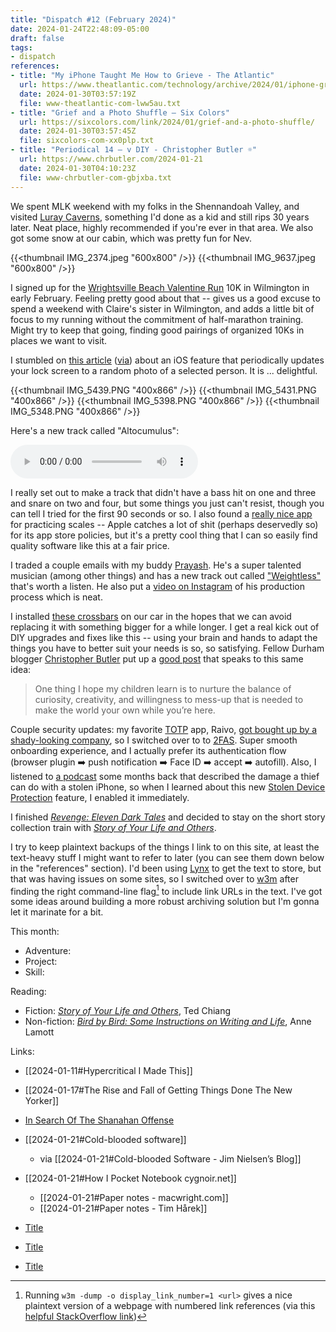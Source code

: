 ```yaml
---
title: "Dispatch #12 (February 2024)"
date: 2024-01-24T22:48:09-05:00
draft: false
tags:
- dispatch
references:
- title: "My iPhone Taught Me How to Grieve - The Atlantic"
  url: https://www.theatlantic.com/technology/archive/2024/01/iphone-grief-dynamic-wallpaper/677034/
  date: 2024-01-30T03:57:19Z
  file: www-theatlantic-com-lww5au.txt
- title: "Grief and a Photo Shuffle – Six Colors"
  url: https://sixcolors.com/link/2024/01/grief-and-a-photo-shuffle/
  date: 2024-01-30T03:57:45Z
  file: sixcolors-com-xx0plp.txt
- title: "Periodical 14 – v DIY - Christopher Butler ☼"
  url: https://www.chrbutler.com/2024-01-21
  date: 2024-01-30T04:10:23Z
  file: www-chrbutler-com-gbjxba.txt
---
```


We spent MLK weekend with my folks in the Shennandoah Valley, and visited [Luray Caverns][1], something I'd done as a kid and still rips 30 years later. Neat place, highly recommended if you're ever in that area. We also got some snow at our cabin, which was pretty fun for Nev.

[1]: https://luraycaverns.com/

<!--more-->

{{<thumbnail IMG_2374.jpeg "600x800" />}}
{{<thumbnail IMG_9637.jpeg "600x800" />}}

I signed up for the [Wrightsville Beach Valentine Run][2] 10K in Wilmington in early February. Feeling pretty good about that -- gives us a good excuse to spend a weekend with Claire's sister in Wilmington, and adds a little bit of focus to my running without the commitment of half-marathon training. Might try to keep that going, finding good pairings of organized 10Ks in places we want to visit.

[2]: https://runsignup.com/Race/NC/WrightsvilleBeach/WrightsvilleBeachValentineRun

I stumbled on [this article][3] ([via][4]) about an iOS feature that periodically updates your lock screen to a random photo of a selected person. It is ... delightful.

{{<thumbnail IMG_5439.PNG "400x866" />}}
{{<thumbnail IMG_5431.PNG "400x866" />}}
{{<thumbnail IMG_5398.PNG "400x866" />}}
{{<thumbnail IMG_5348.PNG "400x866" />}}

[3]: https://www.theatlantic.com/technology/archive/2024/01/iphone-grief-dynamic-wallpaper/677034/
[4]: https://sixcolors.com/link/2024/01/grief-and-a-photo-shuffle/

Here's a new track called "Altocumulus":

<audio controls src="/journal/dispatch-12-february-2024/Altocumulus.mp3"></audio>

I really set out to make a track that didn't have a bass hit on one and three and snare on two and four, but some things you just can't resist, though you can tell I tried for the first 90 seconds or so. I also found a [really nice app][5] for practicing scales -- Apple catches a lot of shit (perhaps deservedly so) for its app store policies, but it's a pretty cool thing that I can so easily find quality software like this at a fair price.

[5]: https://apps.apple.com/us/app/piano-chords-and-scales/id714086944

I traded a couple emails with my buddy [Prayash][6]. He's a super talented musician (among other things) and has a new track out called ["Weightless"][7] that's worth a listen. He also put a [video on Instagram][8] of his production process which is neat.

[6]: https://prayash.io/link/
[7]: https://music.apple.com/us/album/weightless/1722942938?i=1722942941
[8]: https://www.instagram.com/p/C2bWin4rSLG/

I installed [these crossbars][9] on our car in the hopes that we can avoid replacing it with something bigger for a while longer. I get a real kick out of DIY upgrades and fixes like this -- using your brain and hands to adapt the things you have to better suit your needs is so, so satisfying. Fellow Durham blogger [Christopher Butler][10] put up a [good post][11] that speaks to this same idea:

> One thing I hope my children learn is to nurture the balance of curiosity, creativity, and willingness to mess-up that is needed to make the world your own while you’re here.

[9]: https://www.amazon.com/dp/B0045V8CKU
[10]: https://www.chrbutler.com/
[11]: https://www.chrbutler.com/2024-01-21

Couple security updates: my favorite [TOTP][12] app, Raivo, [got bought up by a shady-looking company][13], so I switched over to to [2FAS][14]. Super smooth onboarding experience, and I actually prefer its authentication flow (browser plugin ➡️  push notification ➡️  Face ID ➡️  accept ➡️  autofill). Also, I listened to [a podcast][15] some months back that described the damage a thief can do with a stolen iPhone, so when I learned about this new [Stolen Device Protection][16] feature, I enabled it immediately.

[12]: https://en.wikipedia.org/wiki/Time-based_one-time_password
[13]: https://blog.thenewoil.org/changes-arent-permanent-but-change-is
[14]: https://2fas.com/
[15]: https://daringfireball.net/thetalkshow/2023/07/11/ep-381
[16]: https://gizmodo.com/stop-everything-enable-stolen-device-protection-iphone-1851188262

I finished [_Revenge: Eleven Dark Tales_][17] and decided to stay on the short story collection train with [_Story of Your Life and Others_][18].

[17]: #
[18]: #

I try to keep plaintext backups of the things I link to on this site, at least the text-heavy stuff I might want to refer to later (you can see them down below in the "references" section). I'd been using [Lynx][19] to get the text to store, but that was having issues on some sites, so I switched over to [w3m][20] after finding the right command-line flag[^1] to include link URLs in the text. I've got some ideas around building a more robust archiving solution but I'm gonna let it marinate for a bit.

[19]: https://en.wikipedia.org/wiki/Lynx_(web_browser)
[20]: https://en.wikipedia.org/wiki/W3m

This month:

* Adventure:
* Project:
* Skill:

Reading:

* Fiction: [_Story of Your Life and Others_][21], Ted Chiang
* Non-fiction: [_Bird by Bird: Some Instructions on Writing and Life_][22], Anne Lamott

[21]: https://bookshop.org/p/books/stories-of-your-life-and-others-lib-e-ted-chiang/16687839
[22]: https://bookshop.org/p/books/bird-by-bird-some-instructions-on-writing-and-life-anne-lamott/8649952?ean=9780385480017

Links:

* [[2024-01-11#Hypercritical I Made This]]
* [[2024-01-17#The Rise and Fall of Getting Things Done The New Yorker]]
* [In Search Of The Shanahan Offense](https://defector.com/in-search-of-the-shanahan-offense)
* [[2024-01-21#Cold-blooded software]]
	* via [[2024-01-21#Cold-blooded Software - Jim Nielsen’s Blog]]
* [[2024-01-21#How I Pocket Notebook cygnoir.net]]
	* [[2024-01-21#Paper notes - macwright.com]]
	* [[2024-01-21#Paper notes - Tim Hårek]]

* [Title][23]
* [Title][24]
* [Title][25]

[23]: https://example.com/
[24]: https://example.com/
[25]: https://example.com/

[^1]: Running `w3m -dump -o display_link_number=1 <url>` gives a nice plaintext version of a webpage with numbered link references (via this [helpful StackOverflow link][26])

[26]: https://askubuntu.com/questions/805014/getting-text-and-links-from-a-web-page/1493418#1493418
